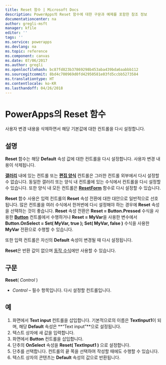 ```yaml
---
title: Reset 함수 | Microsoft Docs
description: PowerApps의 Reset 함수에 대한 구문과 예제를 포함한 참조 정보
documentationcenter: na
author: gregli-msft
manager: kfile
editor: ''
tags: ''
ms.service: powerapps
ms.devlang: na
ms.topic: reference
ms.component: canvas
ms.date: 07/06/2017
ms.author: gregli
ms.openlocfilehash: bc87fd823b37869298b453aba439bda6aabbb112
ms.sourcegitcommit: 8bd4c700969d0fd42950581e03fd5ccbb5273584
ms.translationtype: HT
ms.contentlocale: ko-KR
ms.lasthandoff: 04/26/2018
---
```

# <a name="reset-function-in-powerapps"></a>PowerApps의 Reset 함수
사용자 변경 내용을 삭제하면서 해당 기본값에 대한 컨트롤을 다시 설정합니다.  

## <a name="description"></a>설명
**Reset** 함수는 해당 **Default** 속성 값에 대한 컨트롤을 다시 설정합니다.  사용자 변경 내용이 삭제됩니다.

[**갤러리**](../controls/control-gallery.md) 내에 있는 컨트롤 또는 [**편집 양식**](../controls/control-form-detail.md) 컨트롤은 그러한 컨트롤 외부에서 다시 설정할 수 없습니다.  동일한 갤러리 또는 양식 내 컨트롤에 있는 수식에서 컨트롤을 다시 설정할 수 있습니다.  또한 양식 내 모든 컨트롤은 [**ResetForm**](function-form.md) 함수로 다시 설정할 수 있습니다. 

**Reset** 함수 사용은 입력 컨트롤의 **Reset** 속성 전환에 대한 대안으로 일반적으로 선호됩니다.  많은 컨트롤을 여러 수식에서 한꺼번에 다시 설정해야 하는 경우에 **Reset** 속성을 선택하는 것이 좋습니다.  **Reset** 속성 전환은 **Reset = Button.Pressed** 수식을 사용한 [**Button**](../controls/control-button.md) 컨트롤에서 수행하거나 **Reset = MyVar**을 사용한 변수에서 **Button.OnSelect = Set( MyVar, true ); Set( MyVar, false )** 수식을 사용한 **MyVar** 전환으로 수행할 수 있습니다.    

또한 입력 컨트롤은 자신의 **Default** 속성이 변경될 때 다시 설정됩니다.

**Reset**은 반환 값이 없으며 [동작 수식](../working-with-formulas-in-depth.md)에만 사용할 수 있습니다.

## <a name="syntax"></a>구문
**Reset**( *Control* )

* *Control* – 필수 항목입니다. 다시 설정할 컨트롤입니다.

## <a name="example"></a>예
1. 화면에서 **Text input** 컨트롤을 삽입합니다.  기본적으로의 이름은 **TextInput1**이 되며, 해당 **Default** 속성은 **“Text input”**으로 설정됩니다.
2. 텍스트 상자에 새 값을 입력합니다.  
3. 화면에서 **Button** 컨트롤을 삽입합니다.
4. 단추의 **OnSelect** 속성을 **Reset( TextInput1 )** 으로 설정합니다.
5. 단추를 선택합니다.  컨트롤의 끝 쪽을 선택하여 작성할 때에도 수행할 수 있습니다.
6. 텍스트 상자의 콘텐츠는 **Default** 속성의 값으로 반환됩니다.

